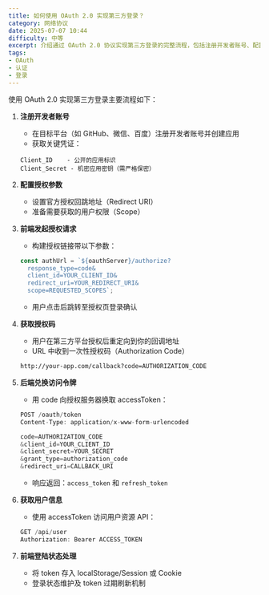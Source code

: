 ```yaml
---
title: 如何使用 OAuth 2.0 实现第三方登录？
category: 网络协议
date: 2025-07-07 10:44
difficulty: 中等
excerpt: 介绍通过 OAuth 2.0 协议实现第三方登录的完整流程，包括注册开发者账号、配置授权参数、前端发起请求、获取授权码、兑换访问令牌以及处理用户登录状态。
tags:
- OAuth
- 认证
- 登录
---
```

使用 OAuth 2.0 实现第三方登录主要流程如下：

1. **注册开发者账号**
   - 在目标平台（如 GitHub、微信、百度）注册开发者账号并创建应用
   - 获取关键凭证：
   ```
   Client_ID    - 公开的应用标识
   Client_Secret - 机密应用密钥（需严格保密）
   ```

2. **配置授权参数**
   - 设置官方授权回跳地址（Redirect URI）
   - 准备需要获取的用户权限（Scope）

3. **前端发起授权请求**
   - 构建授权链接带以下参数：
   ```javascript
   const authUrl = `${oauthServer}/authorize?
     response_type=code&
     client_id=YOUR_CLIENT_ID&
     redirect_uri=YOUR_REDIRECT_URI&
     scope=REQUESTED_SCOPES`;
   ```
   - 用户点击后跳转至授权页登录确认

4. **获取授权码**
   - 用户在第三方平台授权后重定向到你的回调地址
   - URL 中收到一次性授权码（Authorization Code）
   ```bash
   http://your-app.com/callback?code=AUTHORIZATION_CODE
   ```

5. **后端兑换访问令牌**
   - 用 code 向授权服务器换取 accessToken：
   ```javascript
   POST /oauth/token
   Content-Type: application/x-www-form-urlencoded
   
   code=AUTHORIZATION_CODE
   &client_id=YOUR_CLIENT_ID
   &client_secret=YOUR_SECRET
   &grant_type=authorization_code
   &redirect_uri=CALLBACK_URI
   ```
   - 响应返回：`access_token` 和 `refresh_token` 

6. **获取用户信息**
   - 使用 accessToken 访问用户资源 API：
   ```javascript
   GET /api/user
   Authorization: Bearer ACCESS_TOKEN
   ```

7. **前端登陆状态处理**
   - 将 token 存入 localStorage/Session 或 Cookie
   - 登录状态维护及 token 过期刷新机制
